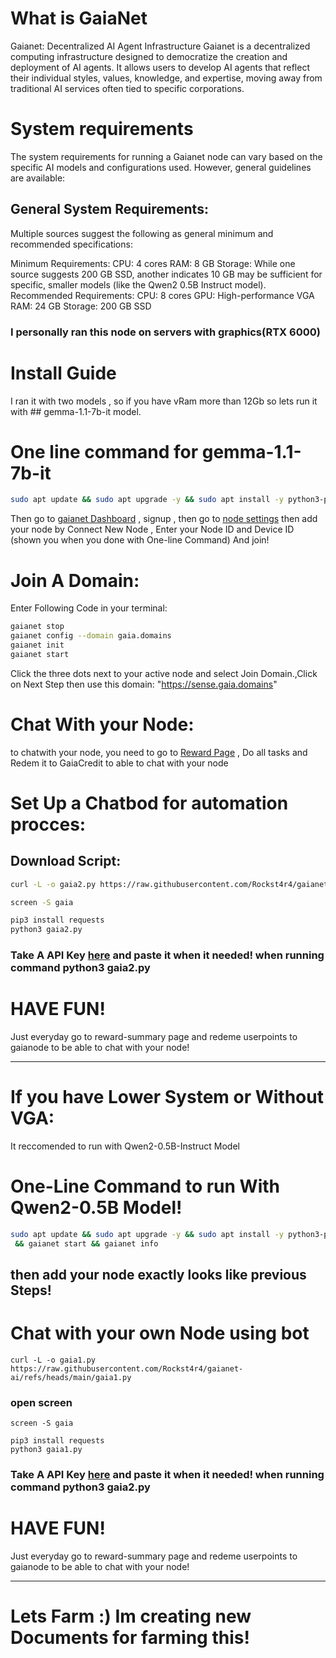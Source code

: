 # What is GaiaNet
Gaianet: Decentralized AI Agent Infrastructure Gaianet is a decentralized computing infrastructure designed to democratize the creation and deployment of AI agents. It allows users to develop AI agents that reflect their individual styles, values, knowledge, and expertise, moving away from traditional AI services often tied to specific corporations.
# System requirements
The system requirements for running a Gaianet node can vary based on the specific AI models and configurations used. However, general guidelines are available:
## General System Requirements:

Multiple sources suggest the following as general minimum and recommended specifications:

Minimum Requirements:
CPU: 4 cores
RAM: 8 GB
Storage: While one source suggests 200 GB SSD, another indicates 10 GB may be sufficient for specific, smaller models (like the Qwen2 0.5B Instruct model).
Recommended Requirements:
CPU: 8 cores
GPU: High-performance VGA
RAM: 24 GB
Storage: 200 GB SSD
### I personally ran this node on servers with graphics(RTX 6000)

# Install Guide
I ran it with two models , so if you have vRam more than 12Gb so lets run it with ## gemma-1.1-7b-it model.
# One line command for gemma-1.1-7b-it
```bash
sudo apt update && sudo apt upgrade -y && sudo apt install -y python3-pip pip build-essential libssl-dev libffi-dev python3-dev && curl -sSfL 'https://github.com/GaiaNet-AI/gaianet-node/releases/0.4.28/download/install.sh' | bash && source /root/.bashrc && gaianet init --config https://raw.githubusercontent.com/GaiaNet-AI/node-configs/main/gemma-1.1-7b-it/config.json && gaianet start && gaianet info 
```
Then go to [gaianet Dashboard](https://gaianet.ai/reward?invite_code=RlgVgI) , signup , then go to [node settings](https://www.gaianet.ai/setting/nodes) then add your node by Connect New Node , Enter your Node ID and Device ID (shown you when you done with One-line Command) And join!
# Join A Domain:
Enter Following Code in your terminal:
```bash
gaianet stop
gaianet config --domain gaia.domains
gaianet init
gaianet start
```
Click the three dots next to your active node and select Join Domain.,Click on Next Step then use this domain: "https://sense.gaia.domains"
# Chat With your Node:
to chatwith your node, you need to go to [Reward Page](https://www.gaianet.ai/reward-summary) , Do all tasks and Redem it to GaiaCredit to able to chat with your node
# Set Up a Chatbod for automation procces:
## Download Script:
```bash
curl -L -o gaia2.py https://raw.githubusercontent.com/Rockst4r4/gaianet-ai/refs/heads/main/gaia2.py
```
```bash
screen -S gaia
```
```bash
pip3 install requests
python3 gaia2.py
```
### Take A API Key [here](https://www.gaianet.ai/setting/gaia-api-keys) and paste it when it needed! when running command python3 gaia2.py
# HAVE FUN! 
Just everyday go to reward-summary page and redeme userpoints to gaianode to be able to chat with your node!
____________________________________________
# If you have Lower System or Without VGA:
It reccomended to run with Qwen2-0.5B-Instruct Model
# One-Line Command to run With Qwen2-0.5B Model!
```bash
sudo apt update && sudo apt upgrade -y && sudo apt install -y python3-pip pip build-essential libssl-dev libffi-dev python3-dev && curl -sSfL 'https://github.com/GaiaNet-AI/gaianet-node/releases/0.4.28/download/install.sh' | bash && source /root/.bashrc && gaianet init --config gaianet init --config https://raw.githubusercontent.com/GaiaNet-AI/node-configs/main/qwen2-0.5b-instruct/config.json
 && gaianet start && gaianet info
```
## then add your node exactly looks like previous Steps!
# Chat with your own Node using bot
```
curl -L -o gaia1.py https://raw.githubusercontent.com/Rockst4r4/gaianet-ai/refs/heads/main/gaia1.py
```
### open screen
```
screen -S gaia
```
```
pip3 install requests
python3 gaia1.py
```
### Take A API Key [here](https://www.gaianet.ai/setting/gaia-api-keys) and paste it when it needed! when running command python3 gaia2.py
# HAVE FUN! 
Just everyday go to reward-summary page and redeme userpoints to gaianode to be able to chat with your node!

____________________________________________

# Lets Farm :) Im creating new Documents for farming this!




